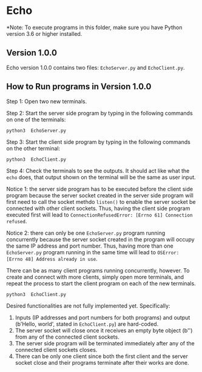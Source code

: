 # Echo
*Note: To execute programs in this folder, make sure you have Python version 3.6 or higher installed.

## Version 1.0.0
Echo version 1.0.0 contains two files: ```EchoServer.py``` and ```EchoClient.py```.

## How to Run programs in Version 1.0.0

Step 1: Open two new terminals.

Step 2: Start the server side program by typing in the following commands on one of the terminals: 
```
python3  EchoServer.py
```

Step 3: Start the client side program by typing in the following commands on the other terminal:
```
python3  EchoClient.py
```

Step 4: Check the terminals to see the outputs. It should act like what the ```echo``` does, that output shown on the terminal will be the same as user input.

Notice 1: the server side program has to be executed before the client side program because the server socket created in the server side program will first need to call the 
socket methdo ```listen()``` to enable the server socket be connected with other client sockets. Thus, having the client side program executed first will lead to 
```ConnectionRefusedError: [Errno 61] Connection refused```.

Notice 2: there can only be one ```EchoServer.py``` program running concurrently because the server socket created in the program will occupy the same IP address and port number.
Thus, having more than one ```EchoServer.py``` program running in the same time will lead to ```OSError: [Errno 48] Address already in use```.

There can be as many client programs running concurrently, however. To create and connect with more clients, simply open more terminals, 
and repeat the process to start the client program on each of the new terminals.
```
python3  EchoClient.py
```

Desired functionalities are not fully implemented yet. Specifically:
1. Inputs (IP addresses and port numbers for both programs) and output (b'Hello, world', stated in ```EchoClient.py```) are hard-coded.
2. The server socket will close once it receives an empty byte object (b'') from any of the connected client sockets.
3. The server side program will be terminated immediately after any of the connected client sockets closes.
4. There can be only one client since both the first client and the server socket close and their programs terminate after their works are done.


